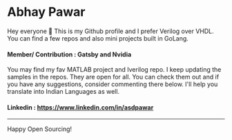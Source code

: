 # Abhay Pawar
Hey everyone 👋 This is my Github profile and I prefer Verilog over VHDL.
You can find a few repos and also mini projects built in GoLang.
#### Member/ Contribution : Gatsby and Nvidia
You may find my fav MATLAB project and Iverilog repo. I keep updating the samples in the repos. They are open for all. You can check them out and if you have any suggestions, consider commenting there below.
I'll help you translate into Indian Languages as well.
#### Linkedin : https://www.linkedin.com/in/asdpawar

----
Happy Open Sourcing!
